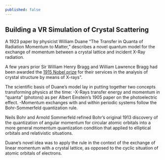 ```yaml
---
published: false
---
```

## Building a VR Simulation of Crystal Scattering

A 1923 paper by physicist William Duane “The Transfer in Quanta of Radiation Momentum to Matter,” describes a novel quantum model for the exchange of momentum between a crystal lattice and incident X-Ray radiation.

A few years prior Sir William Henry Bragg and William Lawrence Bragg had been awarded the [1915 Nobel prize](https://www.nobelprize.org/prizes/physics/1915/summary/) for their services in the analysis of crystal structure by means of X-rays".

The scientific basis of Duane’s model lay in putting together two concepts transforming physics at the time: 
	-X-Rays transfer energy and momentum in “quanta” (photons) as per Albert Einstein’s 1905 paper on the photoelectric effect.
	-Momentum exchanges with and within periodic systems follow the Bohr-Sommerfeld quantization rule. 

Neils Bohr and Arnold Sommerfeld refined Bohr’s original 1913 discovery of the quantization of angular momentum for circular atomic orbitals into a more general momentum quantization condition that applied to elliptical orbitals and relativistic situations.

Duane’s novel idea was to apply the rule in the context of the exchange of linear momentum with a crystal lattice, as opposed to the cyclic situation of atomic orbitals of electrons.
